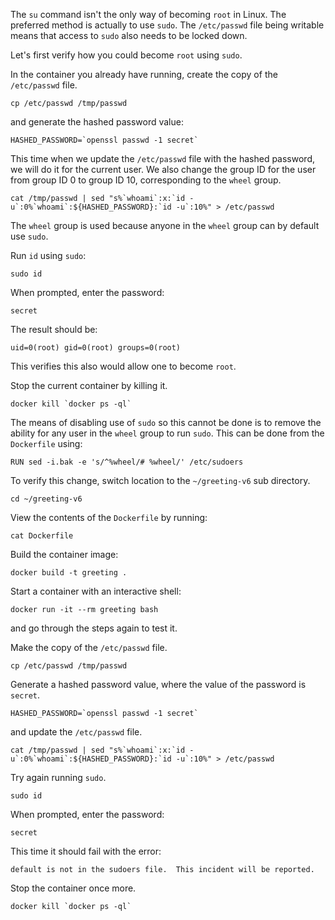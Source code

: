 The `su` command isn't the only way of becoming `root` in Linux. The preferred method is actually to use `sudo`. The `/etc/passwd` file being writable means that access to `sudo` also needs to be locked down.

Let's first verify how you could become `root` using `sudo`.

In the container you already have running, create the copy of the `/etc/passwd` file.

```execute
cp /etc/passwd /tmp/passwd
```

and generate the hashed password value:

```execute
HASHED_PASSWORD=`openssl passwd -1 secret`
```

This time when we update the `/etc/passwd` file with the hashed password, we will do it for the current user. We also change the group ID for the user from group ID 0 to group ID 10, corresponding to the `wheel` group.

```execute
cat /tmp/passwd | sed "s%`whoami`:x:`id -u`:0%`whoami`:${HASHED_PASSWORD}:`id -u`:10%" > /etc/passwd
```

The `wheel` group is used because anyone in the `wheel` group can by default use `sudo`.

Run `id` using `sudo`:

```execute
sudo id
```

When prompted, enter the password:

```execute
secret
```

The result should be:

```
uid=0(root) gid=0(root) groups=0(root)
```

This verifies this also would allow one to become `root`.

Stop the current container by killing it.

```execute-2
docker kill `docker ps -ql`
```

The means of disabling use of `sudo` so this cannot be done is to remove the ability for any user in the `wheel` group to run `sudo`. This can be done from the `Dockerfile` using:

```
RUN sed -i.bak -e 's/^%wheel/# %wheel/' /etc/sudoers
```

To verify this change, switch location to the `~/greeting-v6` sub directory.

```execute
cd ~/greeting-v6
```

View the contents of the `Dockerfile` by running:

```execute
cat Dockerfile
```

Build the container image:

```execute
docker build -t greeting .
```

Start a container with an interactive shell:

```execute
docker run -it --rm greeting bash
```

and go through the steps again to test it.

Make the copy of the `/etc/passwd` file.

```execute
cp /etc/passwd /tmp/passwd
```

Generate a hashed password value, where the value of the password is `secret`.

```execute
HASHED_PASSWORD=`openssl passwd -1 secret`
```

and update the `/etc/passwd` file.

```execute
cat /tmp/passwd | sed "s%`whoami`:x:`id -u`:0%`whoami`:${HASHED_PASSWORD}:`id -u`:10%" > /etc/passwd
```

Try again running `sudo`.

```execute
sudo id
```

When prompted, enter the password:

```execute
secret
```

This time it should fail with the error:

```
default is not in the sudoers file.  This incident will be reported.
```

Stop the container once more.

```execute-2
docker kill `docker ps -ql`
```
